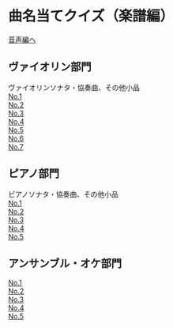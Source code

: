 # 曲名当てクイズ（楽譜編）
[音声編へ](musiq-sound.md)
## ヴァイオリン部門
ヴァイオリンソナタ・協奏曲、その他小品<br>
[No.1](score/vn1.png)<br>
[No.2](score/vn2.png)<br>
[No.3](score/vn3.png)<br>
[No.4](score/vn4.png)<br>
[No.5](score/vn5.png)<br>
[No.6](score/vn6.png)<br>
[No.7](score/vn7.png)<br>
<!--[No.8](score/vn8.png)<br>
[No.9](score/vn9.png)<br>
[No.10](score/vn10.png)<br>
-->
## ピアノ部門
ピアノソナタ・協奏曲、その他小品<br>
[No.1](score/pf1.png)<br>
[No.2](score/pf2.png)<br>
[No.3](score/pf3.png)<br>
[No.4](score/pf4.png)<br>
[No.5](score/pf5.png)<br>
<!--
[No.6](score/pf6.png)<br>
[No.7](score/pf7.png)<br>
[No.8](score/pf8.png)<br>
[No.9](score/pf9.png)<br>
[No.10](score/pf10.png)<br>
-->

## アンサンブル・オケ部門
[No.1](score/ot1.png)<br>
[No.2](score/ot2.png)<br>
[No.3](score/ot3.png)<br>
[No.4](score/ot4.png)<br>
[No.5](score/ot5.png)<br>
<!--
[No.6](score/ot6.png)<br>
[No.7](score/ot7.png)<br>
[No.8](score/ot8.png)<br>
[No.9](score/ot9.png)<br>
[No.10](score/ot10.png)<br>
-->